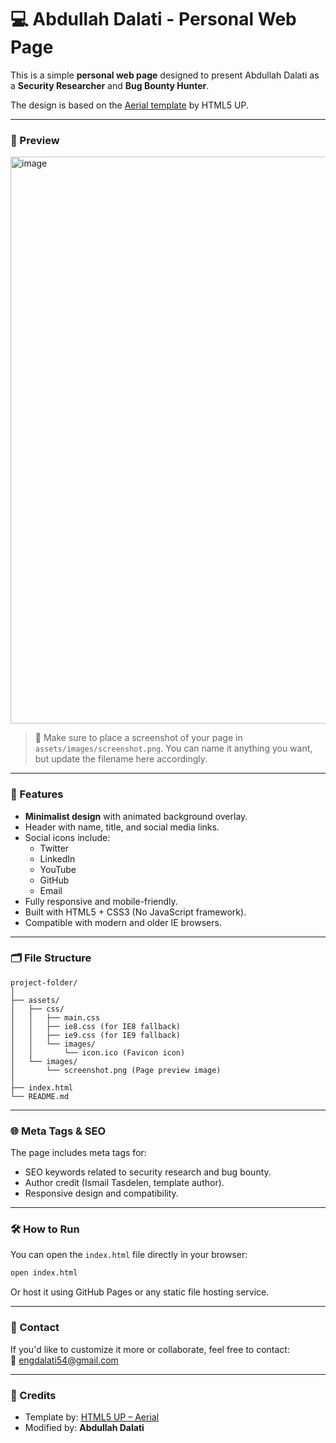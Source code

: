 # 💻 Abdullah Dalati - Personal Web Page

This is a simple **personal web page** designed to present Abdullah Dalati as a **Security Researcher** and **Bug Bounty Hunter**.

The design is based on the [Aerial template](https://html5up.net/aerial) by HTML5 UP.

---

### 📸 Preview

<img width="1897" height="907" alt="image" src="https://github.com/user-attachments/assets/10b4e16c-577d-4191-bb91-2f94d34c9caf" />

> 📌 Make sure to place a screenshot of your page in `assets/images/screenshot.png`. You can name it anything you want, but update the filename here accordingly.

---

### 🧾 Features

- **Minimalist design** with animated background overlay.
- Header with name, title, and social media links.
- Social icons include:
  - Twitter
  - LinkedIn
  - YouTube
  - GitHub
  - Email
- Fully responsive and mobile-friendly.
- Built with HTML5 + CSS3 (No JavaScript framework).
- Compatible with modern and older IE browsers.

---

### 🗂️ File Structure

```
project-folder/
│
├── assets/
│   ├── css/
│   │   ├── main.css
│   │   ├── ie8.css (for IE8 fallback)
│   │   ├── ie9.css (for IE9 fallback)
│   │   └── images/
│   │       └── icon.ico (Favicon icon)
│   └── images/
│       └── screenshot.png (Page preview image)
│
├── index.html
└── README.md
```

---

### 🌐 Meta Tags & SEO

The page includes meta tags for:
- SEO keywords related to security research and bug bounty.
- Author credit (Ismail Tasdelen, template author).
- Responsive design and compatibility.

---

### 🛠️ How to Run

You can open the `index.html` file directly in your browser:

```bash
open index.html
```

Or host it using GitHub Pages or any static file hosting service.

---

### 📧 Contact

If you'd like to customize it more or collaborate, feel free to contact:  
📧 engdalati54@gmail.com

---

### 📣 Credits

- Template by: [HTML5 UP – Aerial](https://html5up.net/aerial)
- Modified by: **Abdullah Dalati**
